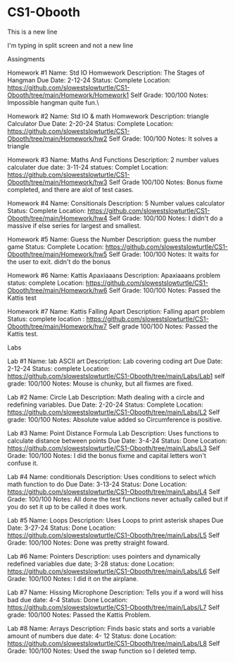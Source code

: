 # CS1-Obooth

This is a new line

I'm typing in split screen and not a new line

Assingments

Homework #1
    Name: Std IO Homwework
    Description: The Stages of Hangman
    Due Date: 2-12-24
    Status: Complete
    Location: https://github.com/slowestslowturtle/CS1-Obooth/tree/main/Homework/Homework1
    Self Grade: 100/100
    Notes: Impossible hangman quite fun.\

Homework #2
    Name: Std IO & math Homwework
    Description: triangle Calculator
    Due Date: 2-20-24
    Status: Complete
    Location: https://github.com/slowestslowturtle/CS1-Obooth/tree/main/Homework/hw2
    Self Grade: 100/100
    Notes: It solves a triangle

Homework #3
    Name: Maths And Functions
    Description: 2 number values calculater
    due date: 3-11-24
    statues: Complet
    Location: https://github.com/slowestslowturtle/CS1-Obooth/tree/main/Homework/hw3
    Self Grade 100/100
    Notes: Bonus fixme completed, and there are alot of test cases.

Homework #4
    Name: Consitionals
    Description: 5 Number values calculator
    Status: Complete
    Location: https://github.com/slowestslowturtle/CS1-Obooth/tree/main/Homework/hw4
    Self Grade: 100/100
    Notes: I didn't do a massive if else series for largest and smallest.

Homework #5
    Name: Guess the Number
    Description: guess the number game
    Status: Complete
    Location: https://github.com/slowestslowturtle/CS1-Obooth/tree/main/Homework/hw5
    Self Grade: 100/100
    Notes: It waits for the user to exit. didn't do the bonus

Homework #6
    Name: Kattis Apaxiaaans
    Description: Apaxiaaans problem
    status: complete
    Location: https://github.com/slowestslowturtle/CS1-Obooth/tree/main/Homework/hw6
    Self Grade: 100/100
    Notes: Passed the Kattis test

Homework #7
    Name: Kattis Falling Apart
    Description: Falling apart problem
    Status: complete
    location : https://github.com/slowestslowturtle/CS1-Obooth/tree/main/Homework/hw7
    Self grade 100/100
    Notes: Passed the Kattis test.

Labs

Lab #1
    Name: lab ASCII art
    Description: Lab covering coding art
    Due Date: 2-12-24
    Status: complete
    Location: https://github.com/slowestslowturtle/CS1-Obooth/tree/main/Labs/Lab1
    self grade: 100/100
    Notes: Mouse is chunky, but all fixmes are fixed.

Lab #2 
    Name: Circle Lab
    Description: Math dealing with a circle and redefining variables.
    Due Date: 2-20-24
    Status: Complete
    Location: https://github.com/slowestslowturtle/CS1-Obooth/tree/main/Labs/L2
    Self grade: 100/100
    Notes: Absolute value added so Circumference is positive.

Lab #3
    Name: Point Distance Formula Lab
    Description: Uses functions to calculate distance between points
    Due Date: 3-4-24
    Status: Done
    Location: https://github.com/slowestslowturtle/CS1-Obooth/tree/main/Labs/L3
    Self Grade: 100/100
    Notes: I did the bonus fixme and capital letters won't confuse it.

Lab #4
    Name: conditionals
    Description: Uses conditions to select which math function to do
    Due Date: 3-13-24
    Status: Done
    Location: https://github.com/slowestslowturtle/CS1-Obooth/tree/main/Labs/L4
    Self Grade: 100/100
    Notes: All done the test functions never actually called but if you do set it up to be called it does work.

Lab #5
    Name: Loops
    Description: Uses Loops to print asterisk shapes
    Due Date: 3-27-24
    Status: Done
    Location: https://github.com/slowestslowturtle/CS1-Obooth/tree/main/Labs/L5
    Self Grade: 100/100
    Notes: Done was pretty straight foward.

Lab #6
    Name: Pointers
    Description: uses pointers and dynamically redefined variables
    due date; 3-28
    status: done
    Location: https://github.com/slowestslowturtle/CS1-Obooth/tree/main/Labs/L6
    Self Grade: 100/100
    Notes: I did it on the airplane.

Lab #7
    Name: Hissing Microphone
    Description: Tells you if a word will hiss bad
    due date: 4-4
    Status: Done
    Location: https://github.com/slowestslowturtle/CS1-Obooth/tree/main/Labs/L7
    Self grade: 100/100
    Notes: Passed the Kattis Problem.

Lab #8
    Name: Arrays
    Description: Finds basic stats and sorts a variable amount of numbers
    due date: 4- 12
    Status: done
    Location: https://github.com/slowestslowturtle/CS1-Obooth/tree/main/Labs/L8
    Self Grade: 100/100
    Notes: Used the swap function so I deleted temp.